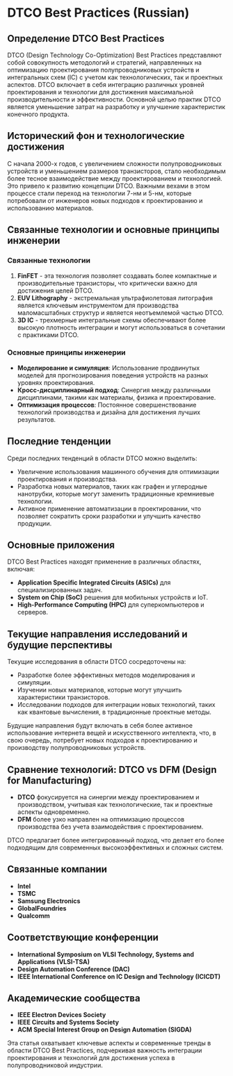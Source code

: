 # DTCO Best Practices (Russian)

## Определение DTCO Best Practices

DTCO (Design Technology Co-Optimization) Best Practices представляют собой совокупность методологий и стратегий, направленных на оптимизацию проектирования полупроводниковых устройств и интегральных схем (IC) с учетом как технологических, так и проектных аспектов. DTCO включает в себя интеграцию различных уровней проектирования и технологии для достижения максимальной производительности и эффективности. Основной целью практик DTCO является уменьшение затрат на разработку и улучшение характеристик конечного продукта.

## Исторический фон и технологические достижения

С начала 2000-х годов, с увеличением сложности полупроводниковых устройств и уменьшением размеров транзисторов, стало необходимым более тесное взаимодействие между проектированием и технологией. Это привело к развитию концепции DTCO. Важными вехами в этом процессе стали переход на технологии 7-нм и 5-нм, которые потребовали от инженеров новых подходов к проектированию и использованию материалов.

## Связанные технологии и основные принципы инженерии

### Связанные технологии

1. **FinFET** - эта технология позволяет создавать более компактные и производительные транзисторы, что критически важно для достижения целей DTCO.
2. **EUV Lithography** - экстремальная ультрафиолетовая литография является ключевым инструментом для производства маломасштабных структур и является неотъемлемой частью DTCO.
3. **3D IC** - трехмерные интегральные схемы обеспечивают более высокую плотность интеграции и могут использоваться в сочетании с практиками DTCO.

### Основные принципы инженерии

- **Моделирование и симуляция**: Использование продвинутых моделей для прогнозирования поведения устройств на разных уровнях проектирования.
- **Кросс-дисциплинарный подход**: Синергия между различными дисциплинами, такими как материалы, физика и проектирование.
- **Оптимизация процессов**: Постоянное совершенствование технологий производства и дизайна для достижения лучших результатов.

## Последние тенденции

Среди последних тенденций в области DTCO можно выделить:

- Увеличение использования машинного обучения для оптимизации проектирования и производства.
- Разработка новых материалов, таких как графен и углеродные нанотрубки, которые могут заменить традиционные кремниевые технологии.
- Активное применение автоматизации в проектировании, что позволяет сократить сроки разработки и улучшить качество продукции.

## Основные приложения

DTCO Best Practices находят применение в различных областях, включая:

- **Application Specific Integrated Circuits (ASICs)** для специализированных задач.
- **System on Chip (SoC)** решения для мобильных устройств и IoT.
- **High-Performance Computing (HPC)** для суперкомпьютеров и серверов.

## Текущие направления исследований и будущие перспективы

Текущие исследования в области DTCO сосредоточены на:

- Разработке более эффективных методов моделирования и симуляции.
- Изучении новых материалов, которые могут улучшить характеристики транзисторов.
- Исследовании подходов для интеграции новых технологий, таких как квантовые вычисления, в традиционные проектные методы.

Будущие направления будут включать в себя более активное использование интернета вещей и искусственного интеллекта, что, в свою очередь, потребует новых подходов к проектированию и производству полупроводниковых устройств.

## Сравнение технологий: DTCO vs DFM (Design for Manufacturing)

- **DTCO** фокусируется на синергии между проектированием и производством, учитывая как технологические, так и проектные аспекты одновременно.
- **DFM** более узко направлен на оптимизацию процессов производства без учета взаимодействия с проектированием.

DTCO предлагает более интегрированный подход, что делает его более подходящим для современных высокоэффективных и сложных систем.

## Связанные компании

- **Intel**
- **TSMC**
- **Samsung Electronics**
- **GlobalFoundries**
- **Qualcomm**

## Соответствующие конференции

- **International Symposium on VLSI Technology, Systems and Applications (VLSI-TSA)**
- **Design Automation Conference (DAC)**
- **IEEE International Conference on IC Design and Technology (ICICDT)**

## Академические сообщества

- **IEEE Electron Devices Society**
- **IEEE Circuits and Systems Society**
- **ACM Special Interest Group on Design Automation (SIGDA)**

Эта статья охватывает ключевые аспекты и современные тренды в области DTCO Best Practices, подчеркивая важность интеграции проектирования и технологий для достижения успеха в полупроводниковой индустрии.
